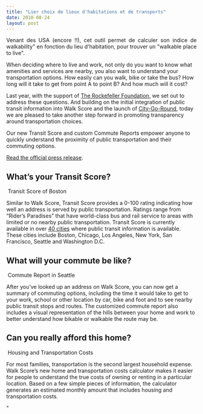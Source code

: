 ```yaml
---
title: "Lier choix de lieux d'habitations et de transports"
date: 2010-08-24
layout: post
---
```


<p style="text-align: justify">Venant des USA (encore !!), cet outil permet de calculer son indice de walkability" en fonction du lieu d'habitation, pour trouver un "walkable place to live".</p> <p style=""text-align: justify"">When deciding where to live and work, not only do you want to know what amenities and services are nearby, you also want to understand your transportation options. How easily can you walk, bike or take the bus? How long will it take to get from point A to point B? And how much will it cost?</p> <p style=""text-align: justify"">Last year, with the support of <a href=""http://www.rockefellerfoundation.org/"" target=""_blank"">The Rockefeller Foundation,</a> we set out to address these questions. And building on the initial integration of public transit information into Walk Score and the launch of <a href=""http://www.citygoround.org/"" target=""_blank"">City-Go-Round</a>, today we are pleased to take another step forward in promoting transparency around transportation choices.</p> <p style=""text-align: justify"">Our new Transit Score and custom Commute Reports empower anyone to quickly understand the proximity of public transportation and their commuting options.</p> <p style=""text-align: justify""> </p>  <!--more-->   <p style=""text-align: justify""><a href=""/wp-content/uploads/sites/6/2010/08/Walk_Score_Launches_Transit_Score_16Aug10.pdf"">Read the official press release</a>.</p> <h2>What’s your Transit Score?</h2> <div id=""attachment_680"" style=""width: 532px""><a href=""http://www.walkscore.com/score/Boston-MA""><img alt="""" height=""141"" src=""/wp-content/uploads/sites/6/2010/08/lierchoixdelieuxdhabitationsetdetransports.png"" title=""transit-score"" width=""522"" /></a> Transit Score of Boston</div> <p style=""text-align: justify"">Similar to Walk Score, Transit Score provides a 0-100 rating indicating how well an address is served by public transportation. Ratings range from “Rider’s Paradises” that have world-class bus and rail service to areas with limited or no nearby public transportation. Transit Score is currently available in over <a href=""https://spreadsheets.google.com/ccc?key=0Ah1ezjXRnFf3dENSTFppNTQwaTJMNVZrNk5Ib0h1ZEE&hl=en#gid=0"" target=""_blank"">40 cities</a> where public transit information is available. These cities include Boston, Chicago, Los Angeles, New York, San Francisco, Seattle and Washington D.C.</p> <h2 style=""text-align: justify"">What will your commute be like?</h2> <div id=""attachment_687"" style=""width: 560px""><a href=""http://www.walkscore.com/commute/4011-ashworth-ave-n-seattle-wa-98103/to=3503-NE-45th-Street-Seattle-WA""><img alt="""" height=""467"" src=""/wp-content/uploads/sites/6/2010/08/lierchoixdelieuxdhabitationsetdetransports-1.png"" title=""commute-narrow"" width=""550"" /></a> Commute Report in Seattle</div> <p style=""text-align: justify"">After you’ve looked up an address on Walk Score, you can now get a summary of commuting options, including the time it would take to get to your work, school or other location by car, bike and foot and to see nearby public transit stops and routes. The customized commute report also includes a visual representation of the hills between your home and work to better understand how bikable or walkable the route may be.</p> <h2>Can you really afford this home?</h2> <div id=""attachment_689"" style=""width: 560px""><a href=""http://www.walkscore.com/commute/4011-ashworth-ave-n-seattle-wa-98103/to=3503-NE-45th-Street-Seattle-WA""><img alt="""" height=""203"" src=""/wp-content/uploads/sites/6/2010/08/lierchoixdelieuxdhabitationsetdetransports-2.png"" title=""housing-and-transpo-small"" width=""550"" /></a> Housing and Transportation Costs</div> <p style=""text-align: justify"">For most families, transportation is the second largest household expense. Walk Score’s new home and transportation costs calculator makes it easier for people to understand the true costs of owning or renting in a particular location. Based on a few simple pieces of information, the calculator generates an estimated monthly amount that includes housing and transportation costs.</p>"